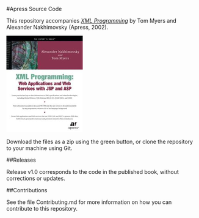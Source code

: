 #Apress Source Code

This repository accompanies [*XML Programming*](http://www.apress.com/9781590590034) by Tom Myers and Alexander Nakhimovsky (Apress, 2002).

![Cover image](9781590590034.jpg)

Download the files as a zip using the green button, or clone the repository to your machine using Git.

##Releases

Release v1.0 corresponds to the code in the published book, without corrections or updates.

##Contributions

See the file Contributing.md for more information on how you can contribute to this repository.
